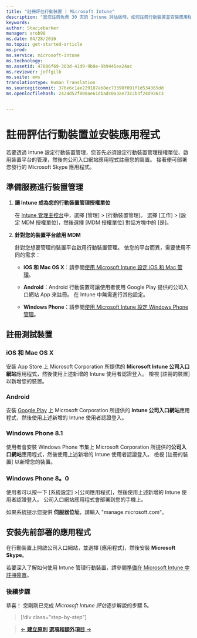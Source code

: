 ```yaml
---
title: "註冊評估行動裝置 | Microsoft Intune"
description: "當您註冊免費 30 天的 Intune 評估版時，如何註冊行動裝置並安裝應用程式"
keywords: 
author: Staciebarker
manager: arob98
ms.date: 04/28/2016
ms.topic: get-started-article
ms.prod: 
ms.service: microsoft-intune
ms.technology: 
ms.assetid: 47806f69-303d-41d9-9b0e-9b9445ea24ac
ms.reviewer: jeffgilb
ms.suite: ems
translationtype: Human Translation
ms.sourcegitcommit: 376e6c1ae229187ab8ec73390f091f1d534365dd
ms.openlocfilehash: 2424d52f800ae61dbadc0a3ae73c2b3f24d936c3


---
```


# 註冊評估行動裝置並安裝應用程式
若要透過 Intune 設定行動裝置管理，您首先必須設定行動裝置管理授權單位、啟用裝置平台的管理，然後向公司入口網站應用程式註冊您的裝置。 接著便可部署您發行的 Microsoft Skype 應用程式。

## 準備服務進行裝置管理

1.  **讓 Intune 成為您的行動裝置管理授權單位**

    在 [Intune 管理主控台](https://manage.microsoft.com/)中，選擇 [管理] &gt; [行動裝置管理]。 選擇 [工作] > [設定 MDM 授權單位]，然後選擇 [MDM 授權單位] 對話方塊中的 [是]。

2.  **針對您的裝置平台啟用 MDM**

    針對您想要管理的裝置平台啟用行動裝置管理。 依您的平台而異，需要使用不同的需求：

    -   **iOS 和 Mac OS X**：請參閱[使用 Microsoft Intune 設定 iOS 和 Mac 管理](/Intune/Deploy-Use/set-up-ios-and-mac-management-with-microsoft-intune)。

    -   **Android**：Android 行動裝置可讓使用者使用 Google Play 提供的公司入口網站 App 來註冊。 在 Intune 中無需進行其他設定。

    -   **Windows Phone**：請參閱[使用 Microsoft Intune 設定 Windows Phone 管理](/Intune/Deploy-Use/set-up-windows-phone-management-with-microsoft-intune)。

## 註冊測試裝置

### iOS 和 Mac OS X
安裝 App Store 上 Microsoft Corporation 所提供的 **Microsoft Intune 公司入口網站**應用程式，然後使用上述新增的 Intune 使用者認證登入。 檢視 [註冊的裝置]  以新增您的裝置。

### Android
安裝 [Google Play](http://go.microsoft.com/fwlink/p/?LinkId=386612) 上 Microsoft Corporation 所提供的 **Intune 公司入口網站**應用程式，然後使用上述新增的 Intune 使用者認證登入。

### Windows Phone 8.1
使用者會安裝 Windows Phone 市集上 Microsoft Corporation 所提供的**公司入口網站**應用程式，然後使用上述新增的 Intune 使用者認證登入。  檢視 [註冊的裝置]  以新增您的裝置。

 ### Windows Phone 8。0
 使用者可以按一下 [系統設定] &gt;[公司應用程式]，然後使用上述新增的 Intune 使用者認證登入。 公司入口網站應用程式會部署到您的手機上。

如果系統提示您提供 **伺服器位址**，請輸入 "manage.microsoft.com"。


## 安裝先前部署的應用程式
在行動裝置上開啟公司入口網站，並選擇 [應用程式]，然後安裝 **Microsoft Skype**。

若要深入了解如何使用 Intune 管理行動裝置，請參閱[準備在 Microsoft Intune 中註冊裝置](/Intune/deploy-use/get-ready-to-enroll-devices-in-microsoft-intune)。

### 後續步驟
恭喜！ 您剛剛已完成 *Microsoft Intune 評估*逐步解說的步驟 5。

>[!div class="step-by-step"]

>[&larr; **建立原則**](.\get-started-with-a-30-day-trial-of-microsoft-intune-step-4.md)     [**選項和額外項目** &rarr;](.\get-started-with-a-30-day-trial-of-microsoft-intune-step-6.md)  



<!--HONumber=Jul16_HO3-->


